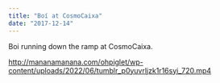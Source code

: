 ```yaml
---
title: "Boí at CosmoCaixa"
date: "2017-12-14"
---
```


Boi running down the ramp at CosmoCaixa.


http://mananamanana.com/ohpiglet/wp-content/uploads/2022/06/tumblr_p0yuvrljzk1r16syi_720.mp4